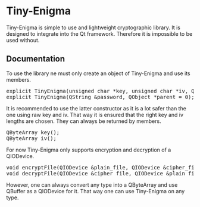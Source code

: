 # Tiny-Enigma
Tiny-Enigma is simple to use and lightweight cryptographic library. It is designed to integrate into the Qt framework. Therefore it is impossible to be used without.<br/>
## Documentation
To use the library ne must only create an object of Tiny-Enigma and use its members.
<pre>explicit TinyEnigma(unsigned char *key, unsigned char *iv, QObject *parent = 0);
explicit TinyEnigma(QString &password, QObject *parent = 0);</code></pre>
It is recommended to use the latter constructor as it is a lot safer than the one using raw key and iv. That way it is ensured that the right key and iv lengths are chosen. They can always be returned by members.
<pre>QByteArray key();
QByteArray iv();</code></pre>
For now Tiny-Enigma only supports encryption and decryption of a QIODevice.
<pre>void encryptFile(QIODevice &plain_file, QIODevice &cipher_file);
void decryptFile(QIODevice &cipher_file, QIODevice &plain_file);</code></pre>
However, one can always convert any type into a QByteArray and use QBuffer as a QIODevice for it. That way one can use Tiny-Enigma on any type.
